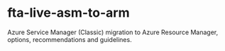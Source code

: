 # fta-live-asm-to-arm
Azure Service Manager (Classic) migration to Azure Resource Manager, options, recommendations and guidelines.

